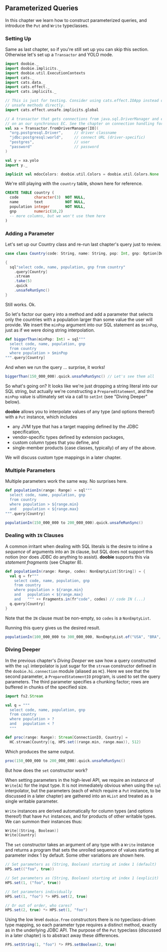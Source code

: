 ## Parameterized Queries

In this chapter we learn how to construct parameterized queries, and introduce the `Put` and `Write` typeclasses.

### Setting Up

Same as last chapter, so if you're still set up you can skip this section. Otherwise let's set up a `Transactor` and YOLO mode.

```scala mdoc:silent
import doobie._
import doobie.implicits._
import doobie.util.ExecutionContexts
import cats._
import cats.data._
import cats.effect._
import cats.implicits._

// This is just for testing. Consider using cats.effect.IOApp instead of calling
// unsafe methods directly.
import cats.effect.unsafe.implicits.global

// A transactor that gets connections from java.sql.DriverManager and executes blocking operations
// on an our synchronous EC. See the chapter on connection handling for more info.
val xa = Transactor.fromDriverManager[IO](
  "org.postgresql.Driver",     // driver classname
  "jdbc:postgresql:world",     // connect URL (driver-specific)
  "postgres",                  // user
  "password"                   // password
)

val y = xa.yolo
import y._
```

```scala mdoc:invisible
implicit val mdocColors: doobie.util.Colors = doobie.util.Colors.None
```

We're still playing with the `country` table, shown here for reference.

```sql
CREATE TABLE country (
  code       character(3)  NOT NULL,
  name       text          NOT NULL,
  population integer       NOT NULL,
  gnp        numeric(10,2)
  -- more columns, but we won't use them here
)
```

### Adding a Parameter

Let's set up our Country class and re-run last chapter's query just to review.

```scala mdoc:silent
case class Country(code: String, name: String, pop: Int, gnp: Option[Double])
```

```scala mdoc
{
  sql"select code, name, population, gnp from country"
    .query[Country]
    .stream
    .take(5)
    .quick
    .unsafeRunSync()
}
```

Still works. Ok.

So let's factor our query into a method and add a parameter that selects only the countries with a population larger than some value the user will provide. We insert the `minPop` argument into our SQL statement as `$minPop`, just as if we were doing string interpolation.

```scala mdoc:silent
def biggerThan(minPop: Int) = sql"""
  select code, name, population, gnp
  from country
  where population > $minPop
""".query[Country]
```

And when we run the query ... surprise, it works!

```scala mdoc
biggerThan(150_000_000).quick.unsafeRunSync() // Let's see them all
```

So what's going on? It looks like we're just dropping a string literal into our SQL string, but actually we're constructing a `PreparedStatement`, and the `minPop` value is ultimately set via a call to `setInt` (see "Diving Deeper" below).

**doobie** allows you to interpolate values of any type (and options thereof) with a `Put` instance, which includes

- any JVM type that has a target mapping defined by the JDBC specification,
- vendor-specific types defined by extension packages,
- custom column types that you define, and
- single-member products (case classes, typically) of any of the above.

We will discuss custom type mappings in a later chapter.

### Multiple Parameters

Multiple parameters work the same way. No surprises here.

```scala mdoc
def populationIn(range: Range) = sql"""
  select code, name, population, gnp
  from country
  where population > ${range.min}
  and   population < ${range.max}
""".query[Country]

populationIn(150_000_000 to 200_000_000).quick.unsafeRunSync()
```

### Dealing with `IN` Clauses

A common irritant when dealing with SQL literals is the desire to inline a *sequence* of arguments into an `IN` clause, but SQL does not support this notion (nor does JDBC do anything to assist). **doobie** supports this via *statement fragments* (see Chapter 8).

```scala mdoc:silent
def populationIn(range: Range, codes: NonEmptyList[String]) = {
  val q = fr"""
    select code, name, population, gnp
    from country
    where population > ${range.min}
    and   population < ${range.max}
    and   """ ++ Fragments.in(fr"code", codes) // code IN (...)
  q.query[Country]
}
```

Note that the `IN` clause must be non-empty, so `codes` is a `NonEmptyList`.

Running this query gives us the desired result.

```scala mdoc
populationIn(100_000_000 to 300_000_000, NonEmptyList.of("USA", "BRA", "PAK", "GBR")).quick.unsafeRunSync()
```

### Diving Deeper

In the previous chapter's *Diving Deeper* we saw how a query constructed with the `sql` interpolator is just sugar for the `stream` constructor defined in the `doobie.hi.connection` module (aliased as `HC`). Here we see that the second parameter, a `PreparedStatementIO` program, is used to set the query parameters. The third parameter specifies a chunking factor; rows are buffered in chunks of the specified size.

```scala mdoc:silent
import fs2.Stream

val q = """
  select code, name, population, gnp
  from country
  where population > ?
  and   population < ?
  """

def proc(range: Range): Stream[ConnectionIO, Country] =
  HC.stream[Country](q, HPS.set((range.min, range.max)), 512)
```

Which produces the same output.

```scala mdoc
proc(150_000_000 to 200_000_000).quick.unsafeRunSync()
```

But how does the `set` constructor work?

When setting parameters in the high-level API, we require an instance of `Write[A]` for the input type. It is not immediately obvious when using the `sql` interpolator, but the parameters (each of which require a `Put` instance, to be discussed in a later chapter) are gathered into an `HList` and treated as a single writable parameter.

`Write` instances are derived automatically for column types (and options thereof) that have `Put` instances, and for products of other writable types. We can summon their instances thus:

```scala mdoc
Write[(String, Boolean)]
Write[Country]
```

The `set` constructor takes an argument of any type with a `Write` instance and returns a program that sets the unrolled sequence of values starting at parameter index 1 by default. Some other variations are shown here.

```scala mdoc:silent
// Set parameters as (String, Boolean) starting at index 1 (default)
HPS.set(("foo", true))

// Set parameters as (String, Boolean) starting at index 1 (explicit)
HPS.set(1, ("foo", true))

// Set parameters individually
HPS.set(1, "foo") *> HPS.set(2, true)

// Or out of order, who cares?
HPS.set(2, true) *> HPS.set(1, "foo")
```

Using the low level `doobie.free` constructors there is no typeclass-driven type mapping, so each parameter type requires a distinct method, exactly as in the underlying JDBC API. The purpose of the `Put` typeclass (discussed in a later chapter) is to abstract away these differences.

```scala mdoc:silent
FPS.setString(1, "foo") *> FPS.setBoolean(2, true)

```
